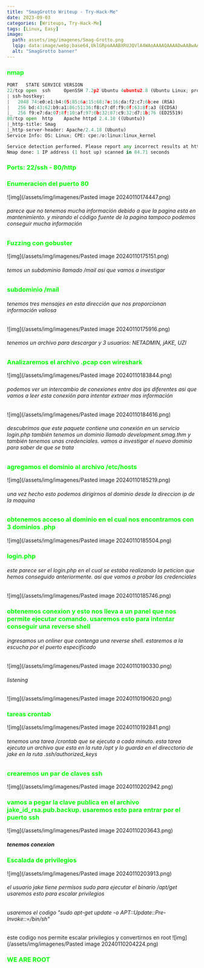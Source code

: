 ```yaml
---
title: "SmagGrotto Writeup - Try-Hack-Me"
date: 2023-09-03
categories: [Writeups, Try-Hack-Me]
tags: [Linux, Easy]
image: 
  path: assets/img/imagenes/Smag-Grotto.png
  lqip: data:image/webp;base64,UklGRpoAAABXRUJQVlA4WAoAAAAQAAAADwAABwAAQUxQSDIAAAARL0AmbZurmr57yyIiqE8oiG0bejIYEQTgqiDA9vqnsUSI6H+oAERp2HZ65qP/VIAWAFZQOCBCAAAA8AEAnQEqEAAIAAVAfCWkAALp8sF8rgRgAP7o9FDvMCkMde9PK7euH5M1m6VWoDXf2FkP3BqV0ZYbO6NA/VFIAAAA
  alt: "SmagGrotto banner"
---
```

<style>
  h3 {
    color: #00FF00; /* Puedes cambiar "blue" por cualquier color que desees */
  }
</style>
### nmap

```python
PORT   STATE SERVICE VERSION
22/tcp open  ssh     OpenSSH 7.2p2 Ubuntu 4ubuntu2.8 (Ubuntu Linux; protocol 2.0)
| ssh-hostkey: 
|   2048 74:e0:e1:b4:05:85:6a:15:68:7e:16:da:f2:c7:6b:ee (RSA)
|   256 bd:43:62:b9:a1:86:51:36:f8:c7:df:f9:0f:63:8f:a3 (ECDSA)
|_  256 f9:e7:da:07:8f:10:af:97:0b:32:87:c9:32:d7:1b:76 (ED25519)
80/tcp open  http    Apache httpd 2.4.18 ((Ubuntu))
|_http-title: Smag
|_http-server-header: Apache/2.4.18 (Ubuntu)
Service Info: OS: Linux; CPE: cpe:/o:linux:linux_kernel

Service detection performed. Please report any incorrect results at https://nmap.org/submit/ .
Nmap done: 1 IP address (1 host up) scanned in 84.71 seconds
```

### Ports: 22/ssh - 80/http

### Enumeracion del puerto 80
![img](/assets/img/imagenes/Pasted image 20240110174447.png)

###### parece que no tenemos mucha información debido a que la pagina esta en mantenimiento. y mirando el código fuente de la pagina tampoco podemos conseguir mucha información

### Fuzzing con gobuster
![img](/assets/img/imagenes/Pasted image 20240110175151.png)

###### temos un subdominio llamado /mail asi que vamos a investigar 

### subdominio /mail
###### tenemos tres mensajes en esta dirección que nos proporcionan información valiosa
![img](/assets/img/imagenes/Pasted image 20240110175916.png)

###### tenemos un archivo para descargar y 3 usuarios: NETADMIN, jAKE, UZI  

### Analizaremos el archivo .pcap con wireshark 
![img](/assets/img/imagenes/Pasted image 20240110183844.png)

###### podemos ver un intercambio de conexiones entre dos ips diferentes asi que vamos a leer esta conexión para intentar extraer mas información 
![img](/assets/img/imagenes/Pasted image 20240110184616.png)

###### descubrimos que este paquete contiene una conexión en un servicio login.php también tenemos un dominio llamado development.smag.thm y también tenemos unas credenciales. vamos a investigar el nuevo dominio para saber de que se trata

### agregamos el dominio al archivo /etc/hosts
![img](/assets/img/imagenes/Pasted image 20240110185219.png)

###### una vez hecho esto podemos dirigirnos al dominio desde la direccion ip de la maquina

### obtenemos acceso al dominio en el cual nos encontramos con 3 dominios .php
![img](/assets/img/imagenes/Pasted image 20240110185504.png)

### login.php
###### este parece ser el login.php en el cual se estaba realizando la peticion que hemos conseguido anteriormente. asi que vamos a probar las credenciales
![img](/assets/img/imagenes/Pasted image 20240110185746.png)

### obtenemos conexion y esto nos lleva a un panel que nos permite ejecutar comando. usaremos esto para intentar conseguir una reverse shell
###### ingresamos un onliner que contenga una reverse shell. estaremos a la escucha por el puerto especificado
![img](/assets/img/imagenes/Pasted image 20240110190330.png)

###### listening
![img](/assets/img/imagenes/Pasted image 20240110190620.png)

### tareas crontab
![img](/assets/img/imagenes/Pasted image 20240110192841.png)

###### tenemos una tarea /crontab que se ejecuta a cada minuto. esta tarea ejecuta un archivo que esta en la ruta /opt y lo guarda en el direcctorio de jake en la ruta .ssh/authorized_keys

### crearemos un par de claves ssh
![img](/assets/img/imagenes/Pasted image 20240110202942.png)

### vamos a pegar la clave publica en el archivo jake_id_rsa.pub.backup. usaremos esto para entrar por el puerto ssh
![img](/assets/img/imagenes/Pasted image 20240110203643.png)

##### tenemos conexion

### Escalada de privilegios
![img](/assets/img/imagenes/Pasted image 20240110203913.png)

###### el usuario jake tiene permisos sudo para ejecutar el binario /apt/get usaremos esto para escalar privilegios
###### usaremos el codigo  "sudo apt-get update -o APT::Update::Pre-Invoke::=/bin/sh" 
este codigo nos permite escalar privilegios y convertirnos en root
![img](/assets/img/imagenes/Pasted image 20240110204224.png)

### WE ARE ROOT
